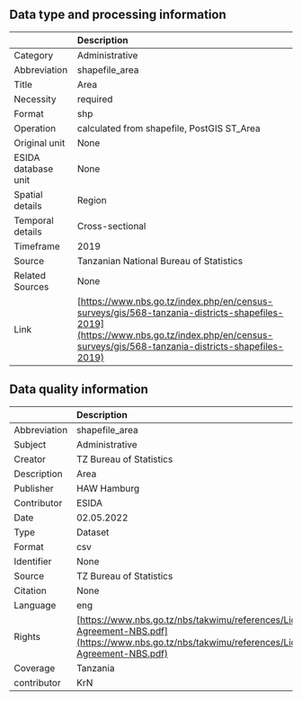 ## Data type and processing information 

|                     | Description                                                                                                                                                                                  |
|:--------------------|:---------------------------------------------------------------------------------------------------------------------------------------------------------------------------------------------|
| Category            | Administrative                                                                                                                                                                               |
| Abbreviation        | shapefile_area                                                                                                                                                                               |
| Title               | Area                                                                                                                                                                                         |
| Necessity           | required                                                                                                                                                                                     |
| Format              | shp                                                                                                                                                                                          |
| Operation           | calculated from shapefile, PostGIS ST_Area                                                                                                                                                   |
| Original unit       | None                                                                                                                                                                                         |
| ESIDA database unit | None                                                                                                                                                                                         |
| Spatial details     | Region                                                                                                                                                                                       |
| Temporal details    | Cross-sectional                                                                                                                                                                              |
| Timeframe           | 2019                                                                                                                                                                                         |
| Source              | Tanzanian National Bureau of Statistics                                                                                                                                                      |
| Related Sources     | None                                                                                                                                                                                         |
| Link                | [https://www.nbs.go.tz/index.php/en/census-surveys/gis/568-tanzania-districts-shapefiles-2019](https://www.nbs.go.tz/index.php/en/census-surveys/gis/568-tanzania-districts-shapefiles-2019) |

## Data quality information 

|              | Description                                                                                                                                      |
|:-------------|:-------------------------------------------------------------------------------------------------------------------------------------------------|
| Abbreviation | shapefile_area                                                                                                                                   |
| Subject      | Administrative                                                                                                                                   |
| Creator      | TZ Bureau of Statistics                                                                                                                          |
| Description  | Area                                                                                                                                             |
| Publisher    | HAW Hamburg                                                                                                                                      |
| Contributor  | ESIDA                                                                                                                                            |
| Date         | 02.05.2022                                                                                                                                       |
| Type         | Dataset                                                                                                                                          |
| Format       | csv                                                                                                                                              |
| Identifier   | None                                                                                                                                             |
| Source       | TZ Bureau of Statistics                                                                                                                          |
| Citation     | None                                                                                                                                             |
| Language     | eng                                                                                                                                              |
| Rights       | [https://www.nbs.go.tz/nbs/takwimu/references/Licence-Agreement-NBS.pdf](https://www.nbs.go.tz/nbs/takwimu/references/Licence-Agreement-NBS.pdf) |
| Coverage     | Tanzania                                                                                                                                         |
| contributor  | KrN                                                                                                                                              |